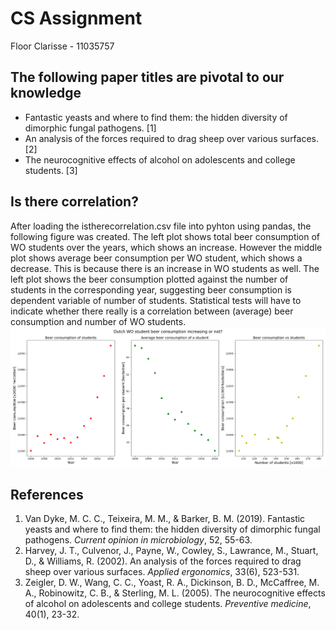 # CS Assignment
Floor Clarisse - 11035757
## The following paper titles are pivotal to our knowledge
- Fantastic yeasts and where to find them: the hidden diversity of dimorphic fungal pathogens. [1]
- An analysis of the forces required to drag sheep over various surfaces. [2]
- The neurocognitive effects of alcohol on adolescents and college students. [3]

## Is there correlation?
After loading the istherecorrelation.csv file into pyhton using pandas, the following figure was created. The left plot shows total beer consumption of WO students over the years, which shows an increase. However the middle plot shows average beer consumption per WO student, which shows a decrease. This is because there is an increase in WO students as well. The left plot shows the beer consumption plotted against the number of students in the corresponding year, suggesting beer consumption is dependent variable of number of students. Statistical tests will have to indicate whether there really is a correlation between (average) beer consumption and number of WO students.
![correlationimage](correlationquestion.png "The left plot shows total beer consumption of WO students over the years, which shows an increase. However the middle plot shows average beer consumption per WO student, which shows a decrease. The right plot shows the beer consumption as a dependent variable of number of students")
## References


1. Van Dyke, M. C. C., Teixeira, M. M., & Barker, B. M. (2019). Fantastic yeasts and where to find them: the hidden diversity of dimorphic fungal pathogens. _Current opinion in microbiology_, 52, 55-63.
2. Harvey, J. T., Culvenor, J., Payne, W., Cowley, S., Lawrance, M., Stuart, D., & Williams, R. (2002). An analysis of the forces required to drag sheep over various surfaces. _Applied ergonomics_, 33(6), 523-531.
3. Zeigler, D. W., Wang, C. C., Yoast, R. A., Dickinson, B. D., McCaffree, M. A., Robinowitz, C. B., & Sterling, M. L. (2005). The neurocognitive effects of alcohol on adolescents and college students. _Preventive medicine_, 40(1), 23-32.

